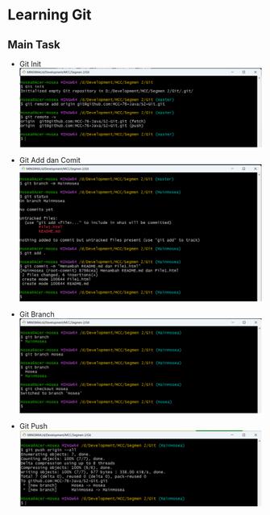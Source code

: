# Learning Git

## Main Task

- Git Init
![Git init](img/Git-init.png)

- Git Add dan Comit
![Git Add dan Comit](img/Git-add-commit.png)

- Git Branch
![Git Branch](img/Git-branch-checkout.png)

- Git Push
![Git Push](img/Git-push.png)

